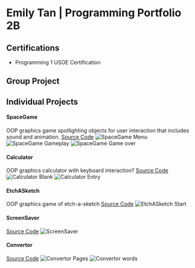 # Emily Tan | Programming Portfolio 2B

## Certifications
- Programming 1 USOE Certification

## Group Project

## Individual Projects

#### SpaceGame
OOP graphics game spotlighting objects for user interaction that includes sound and animation.
[Source Code](https://github.com/emmitan/programmingportfolio/blob/main/src/SpaceGame.zip)
![SpaceGame Menu](https://github.com/emmitan/programmingportfolio/blob/main/images/SpaceGameStart.png)
![SpaceGame Gameplay](https://github.com/emmitan/programmingportfolio/blob/main/images/SpaceGamePlay.png)
![SpaceGame Game over](https://github.com/emmitan/programmingportfolio/blob/main/images/SpaceGameOver.png)


#### Calculator
OOP graphics calculator with keyboard interaction?
[Source Code](https://github.com/emmitan/programmingportfolio/blob/main/src/CalcKeyboard.zip)
![Calculator Blank](https://github.com/emmitan/programmingportfolio/blob/main/images/CalcBlank.png)
![Calculator Entry](https://github.com/emmitan/programmingportfolio/blob/main/images/CalcEntry.png)

#### EtchASketch
OOP graphics game of etch-a-sketch
[Source Code](https://github.com/emmitan/programmingportfolio/blob/main/src/EtchASketch.zip)
![EtchASketch Start](https://github.com/emmitan/programmingportfolio/blob/main/images/EtchASketchDraw.png)

#### ScreenSaver
[Source Code](https://github.com/emmitan/programmingportfolio/blob/main/src/ScreenSaver.zip)
![ScreenSaver](https://github.com/emmitan/programmingportfolio/blob/main/images/ScreenSaver.png)

#### Convertor
[Source Code](https://github.com/emmitan/programmingportfolio/blob/main/src/Convertor.zip)
![Convertor Pages](https://github.com/emmitan/programmingportfolio/blob/main/images/Convertor1.png)
![Convertor words](https://github.com/emmitan/programmingportfolio/blob/main/images/Convertor2.png)
